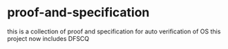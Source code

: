 # proof-and-specification
this is a collection of proof and specification for auto verification of OS
this project now includes DFSCQ

